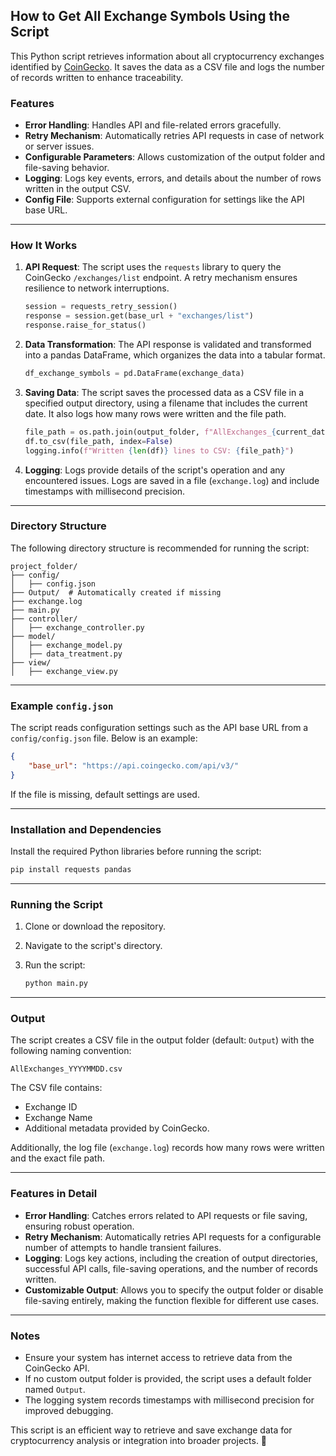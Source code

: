 ## How to Get All Exchange Symbols Using the Script

This Python script retrieves information about all cryptocurrency exchanges identified by [CoinGecko](https://www.coingecko.com/en). It saves the data as a CSV file and logs the number of records written to enhance traceability.

### Features
- **Error Handling**: Handles API and file-related errors gracefully.
- **Retry Mechanism**: Automatically retries API requests in case of network or server issues.
- **Configurable Parameters**: Allows customization of the output folder and file-saving behavior.
- **Logging**: Logs key events, errors, and details about the number of rows written in the output CSV.
- **Config File**: Supports external configuration for settings like the API base URL.

---

### How It Works

1. **API Request**: 
   The script uses the `requests` library to query the CoinGecko `/exchanges/list` endpoint. A retry mechanism ensures resilience to network interruptions.

   ```python
   session = requests_retry_session()
   response = session.get(base_url + "exchanges/list")
   response.raise_for_status()
   ```

2. **Data Transformation**: 
   The API response is validated and transformed into a pandas DataFrame, which organizes the data into a tabular format.

   ```python
   df_exchange_symbols = pd.DataFrame(exchange_data)
   ```

3. **Saving Data**: 
   The script saves the processed data as a CSV file in a specified output directory, using a filename that includes the current date. It also logs how many rows were written and the file path.

   ```python
   file_path = os.path.join(output_folder, f"AllExchanges_{current_date()}.csv")
   df.to_csv(file_path, index=False)
   logging.info(f"Written {len(df)} lines to CSV: {file_path}")
   ```

4. **Logging**: 
   Logs provide details of the script's operation and any encountered issues. Logs are saved in a file (`exchange.log`) and include timestamps with millisecond precision.

---

### Directory Structure

The following directory structure is recommended for running the script:

```plaintext
project_folder/
├── config/
│   ├── config.json
├── Output/  # Automatically created if missing
├── exchange.log
├── main.py
├── controller/
│   ├── exchange_controller.py
├── model/
│   ├── exchange_model.py
│   ├── data_treatment.py
├── view/
│   ├── exchange_view.py
```

---

### Example `config.json`

The script reads configuration settings such as the API base URL from a `config/config.json` file. Below is an example:

```json
{
    "base_url": "https://api.coingecko.com/api/v3/"
}
```

If the file is missing, default settings are used.

---

### Installation and Dependencies

Install the required Python libraries before running the script:

```bash
pip install requests pandas
```

---

### Running the Script

1. Clone or download the repository.
2. Navigate to the script's directory.
3. Run the script:

   ```bash
   python main.py
   ```

---

### Output

The script creates a CSV file in the output folder (default: `Output`) with the following naming convention:

`AllExchanges_YYYYMMDD.csv`

The CSV file contains:
- Exchange ID
- Exchange Name
- Additional metadata provided by CoinGecko.

Additionally, the log file (`exchange.log`) records how many rows were written and the exact file path.

---

### Features in Detail

- **Error Handling**: Catches errors related to API requests or file saving, ensuring robust operation.
- **Retry Mechanism**: Automatically retries API requests for a configurable number of attempts to handle transient failures.
- **Logging**: Logs key actions, including the creation of output directories, successful API calls, file-saving operations, and the number of records written.
- **Customizable Output**: Allows you to specify the output folder or disable file-saving entirely, making the function flexible for different use cases.

---

### Notes

- Ensure your system has internet access to retrieve data from the CoinGecko API.
- If no custom output folder is provided, the script uses a default folder named `Output`.
- The logging system records timestamps with millisecond precision for improved debugging.

This script is an efficient way to retrieve and save exchange data for cryptocurrency analysis or integration into broader projects. 🚀